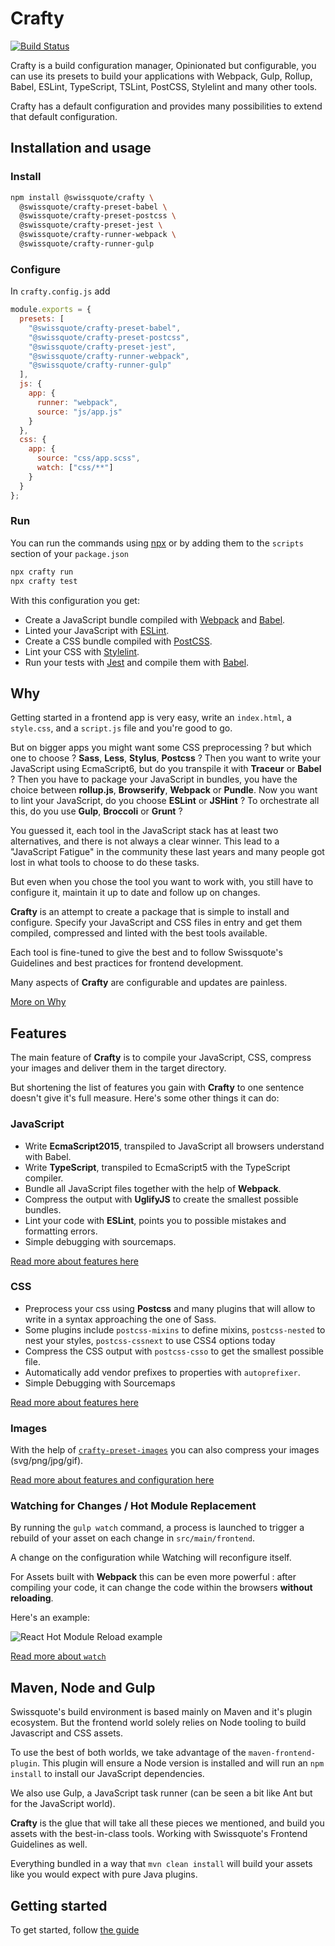 # Crafty

[![Build Status](https://travis-ci.org/swissquote/crafty.svg?branch=master)](https://travis-ci.org/swissquote/crafty)

Crafty is a build configuration manager, Opinionated but configurable, you can use its presets to build your applications with Webpack, Gulp, Rollup, Babel, ESLint, TypeScript, TSLint, PostCSS, Stylelint and many other tools.

Crafty has a default configuration and provides many possibilities to extend that default configuration.

## Installation and usage

### Install

```bash
npm install @swissquote/crafty \
  @swissquote/crafty-preset-babel \
  @swissquote/crafty-preset-postcss \
  @swissquote/crafty-preset-jest \
  @swissquote/crafty-runner-webpack \
  @swissquote/crafty-runner-gulp
```

### Configure

In `crafty.config.js` add

```javascript
module.exports = {
  presets: [
    "@swissquote/crafty-preset-babel",
    "@swissquote/crafty-preset-postcss",
    "@swissquote/crafty-preset-jest",
    "@swissquote/crafty-runner-webpack",
    "@swissquote/crafty-runner-gulp"
  ],
  js: {
    app: {
      runner: "webpack",
      source: "js/app.js"
    }
  },
  css: {
    app: {
      source: "css/app.scss",
      watch: ["css/**"]
    }
  }
};
```

### Run

You can run the commands using [npx](https://medium.com/@maybekatz/introducing-npx-an-npm-package-runner-55f7d4bd282b) or by adding them to the `scripts` section of your `package.json` 

```bash
npx crafty run
npx crafty test
```

With this configuration you get:

* Create a JavaScript bundle compiled with [Webpack](https://webpack.js.org/) and [Babel](https://babeljs.io/).
* Linted your JavaScript with [ESLint](https://eslint.org/).
* Create a CSS bundle compiled with [PostCSS](http://postcss.org/).
* Lint your CSS with [Stylelint](https://stylelint.io/).
* Run your tests with [Jest](https://facebook.github.io/jest/) and compile them with [Babel](https://babeljs.io/).

## Why

Getting started in a frontend app is very easy, write an `index.html`, a
`style.css`, and a `script.js` file and you're good to go.

But on bigger apps you might want some CSS preprocessing ? but which one to
choose ? **Sass**, **Less**, **Stylus**, **Postcss** ? Then you want to write
your JavaScript using EcmaScript6, but do you transpile it with **Traceur** or
**Babel** ? Then you have to package your JavaScript in bundles, you have the
choice between **rollup.js**, **Browserify**, **Webpack** or **Pundle**. Now you
want to lint your JavaScript, do you choose **ESLint** or **JSHint** ? To
orchestrate all this, do you use **Gulp**, **Broccoli** or **Grunt** ?

You guessed it, each tool in the JavaScript stack has at least two alternatives,
and there is not always a clear winner. This lead to a "JavaScript Fatigue" in
the community these last years and many people got lost in what tools to choose
to do these tasks.

But even when you chose the tool you want to work with, you still have to
configure it, maintain it up to date and follow up on changes.

**Crafty** is an attempt to create a package that is simple to install and
configure. Specify your JavaScript and CSS files in entry and get them compiled,
compressed and linted with the best tools available.

Each tool is fine-tuned to give the best and to follow Swissquote's Guidelines
and best practices for frontend development.

Many aspects of **Crafty** are configurable and updates are painless.

[More on Why](https://swissquote.github.io/crafty/Why.html)

## Features

The main feature of **Crafty** is to compile your JavaScript, CSS, compress your
images and deliver them in the target directory.

But shortening the list of features you gain with **Crafty** to one sentence
doesn't give it's full measure. Here's some other things it can do:

### JavaScript

* Write **EcmaScript2015**, transpiled to JavaScript all browsers understand
  with Babel.
* Write **TypeScript**, transpiled to EcmaScript5 with the TypeScript compiler.
* Bundle all JavaScript files together with the help of **Webpack**.
* Compress the output with **UglifyJS** to create the smallest possible bundles.
* Lint your code with **ESLint**, points you to possible mistakes and formatting
  errors.
* Simple debugging with sourcemaps.

[Read more about features here](https://swissquote.github.io/crafty/Use_Cases/Compiling_JavaScript.html)

### CSS

* Preprocess your css using **Postcss** and many plugins that will allow to
  write in a syntax approaching the one of Sass.
* Some plugins include `postcss-mixins` to define mixins, `postcss-nested` to
  nest your styles, `postcss-cssnext` to use CSS4 options today
* Compress the CSS output with `postcss-csso` to get the smallest possible file.
* Automatically add vendor prefixes to properties with `autoprefixer`.
* Simple Debugging with Sourcemaps

[Read more about features here](https://swissquote.github.io/crafty/Use_Cases/Compiling_CSS.html)

### Images

With the help of
[`crafty-preset-images`](https://swissquote.github.io/crafty/Packages/crafty-preset-images.html) you can also
compress your images (svg/png/jpg/gif).

[Read more about features and configuration here](https://swissquote.github.io/crafty/Use_Cases/Compressing_Images.html)

### Watching for Changes / Hot Module Replacement

By running the `gulp watch` command, a process is launched to trigger a rebuild
of your asset on each change in `src/main/frontend`.

A change on the configuration while Watching will reconfigure itself.

For Assets built with **Webpack** this can be even more powerful : after
compiling your code, it can change the code within the browsers **without
reloading**.

Here's an example:

![React Hot Module Reload example](docs/react-hot-loader.gif)

[Read more about `watch`](https://swissquote.github.io/crafty/User_Guides/Developing_Faster_with_Crafty_watch.html)

## Maven, Node and Gulp

Swissquote's build environment is based mainly on Maven and it's plugin
ecosystem. But the frontend world solely relies on Node tooling to build
Javascript and CSS assets.

To use the best of both worlds, we take advantage of the
`maven-frontend-plugin`. This plugin will ensure a Node version is installed and
will run an `npm install` to install our JavaScript dependencies.

We also use Gulp, a JavaScript task runner (can be seen a bit like Ant but for
the JavaScript world).

**Crafty** is the glue that will take all these pieces we mentioned, and build
you assets with the best-in-class tools. Working with Swissquote's Frontend
Guidelines as well.

Everything bundled in a way that `mvn clean install` will build your assets like
you would expect with pure Java plugins.

## Getting started

To get started, follow [the guide](https://swissquote.github.io/crafty/Getting_Started.html)

